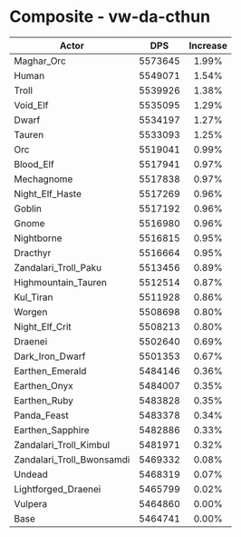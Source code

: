 # Composite - vw-da-cthun
| Actor | DPS | Increase |
|---|:---:|:---:|
|Maghar_Orc|5573645|1.99%|
|Human|5549071|1.54%|
|Troll|5539926|1.38%|
|Void_Elf|5535095|1.29%|
|Dwarf|5534197|1.27%|
|Tauren|5533093|1.25%|
|Orc|5519041|0.99%|
|Blood_Elf|5517941|0.97%|
|Mechagnome|5517838|0.97%|
|Night_Elf_Haste|5517269|0.96%|
|Goblin|5517192|0.96%|
|Gnome|5516980|0.96%|
|Nightborne|5516815|0.95%|
|Dracthyr|5516664|0.95%|
|Zandalari_Troll_Paku|5513456|0.89%|
|Highmountain_Tauren|5512514|0.87%|
|Kul_Tiran|5511928|0.86%|
|Worgen|5508698|0.80%|
|Night_Elf_Crit|5508213|0.80%|
|Draenei|5502640|0.69%|
|Dark_Iron_Dwarf|5501353|0.67%|
|Earthen_Emerald|5484146|0.36%|
|Earthen_Onyx|5484007|0.35%|
|Earthen_Ruby|5483828|0.35%|
|Panda_Feast|5483378|0.34%|
|Earthen_Sapphire|5482886|0.33%|
|Zandalari_Troll_Kimbul|5481971|0.32%|
|Zandalari_Troll_Bwonsamdi|5469332|0.08%|
|Undead|5468319|0.07%|
|Lightforged_Draenei|5465799|0.02%|
|Vulpera|5464860|0.00%|
|Base|5464741|0.00%|
